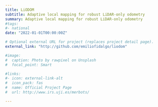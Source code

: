 ```yaml
---
title: LiODOM
subtitle: Adaptive local mapping for robust LiDAR-only odometry
summary: Adaptive local mapping for robust LiDAR-only odometry
#tags:
#- national
date: "2022-01-01T00:00:00Z"

# Optional external URL for project (replaces project detail page).
external_link: "http://github.com/emiliofidalgo/liodom"

#image:
#  caption: Photo by rawpixel on Unsplash
#  focal_point: Smart

#links:
#- icon: external-link-alt
#  icon_pack: fas
#  name: Official Project Page
#  url: http://www.irs.uji.es/merbots/

---
```

<div style="text-align: justify">

</div>
